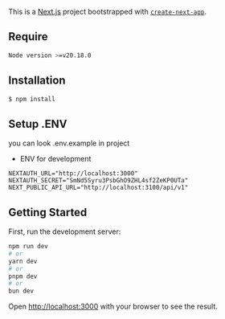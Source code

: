 This is a [Next.js](https://nextjs.org) project bootstrapped with [`create-next-app`](https://nextjs.org/docs/app/api-reference/cli/create-next-app).

## Require
```bash
Node version >=v20.18.0 
```
## Installation

```bash
$ npm install
```
## Setup .ENV
you can look .env.example in project
* ENV for development
```
NEXTAUTH_URL="http://localhost:3000"
NEXTAUTH_SECRET="SmNd5Syru3PsbGhO9ZHL4sf2ZeKP0UTa"
NEXT_PUBLIC_API_URL="http://localhost:3100/api/v1"
```

## Getting Started

First, run the development server:

```bash
npm run dev
# or
yarn dev
# or
pnpm dev
# or
bun dev
```

Open [http://localhost:3000](http://localhost:3000) with your browser to see the result.
